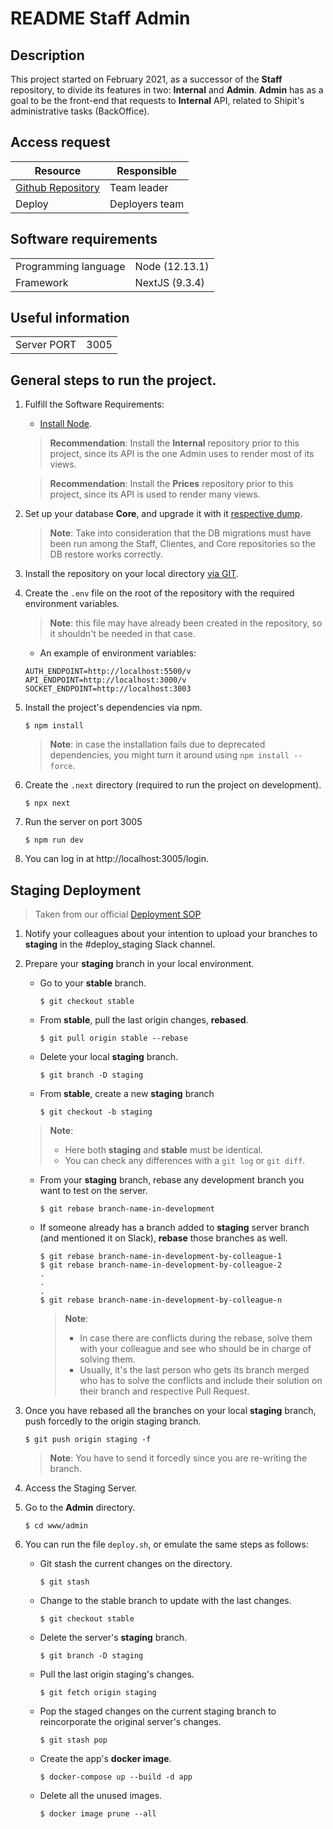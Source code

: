 # README Staff Admin

## Description
This project started on February 2021, as a successor of the **Staff** repository, to divide its features in two: **Internal** and **Admin**.
**Admin** has as a goal to be the front-end that requests to **Internal** API, related to Shipit's administrative tasks (BackOffice).
## Access request

| Resource                | Responsible                               |
|-------------------------|-------------------------------------------|
| [Github Repository](https://github.com/shipit-team/admin) | Team leader|
| Deploy                  | Deployers team                            |

## Software requirements

|                         |                      |
|-------------------------|----------------------|
| Programming language    | Node (12.13.1)       |
| Framework               | NextJS (9.3.4)       |

## Useful information

|                         |                      |
|-------------------------|----------------------|
| Server PORT             | 3005                 |

## General steps to run the project.
1. Fulfill the Software Requirements:
    - [Install Node](https://nodejs.org/en/download/).
    >**Recommendation**: Install the **Internal** repository prior to this project, since its API is the one Admin uses to render most of its views.
    
    >**Recommendation**: Install the **Prices** repository prior to this project, since its API is used to render many views.
2. Set up your database **Core**, and upgrade it with it [respective dump](https://drive.google.com/drive/folders/1atNZ3fKi6METQcmcK0J2fry4fON8z3Va).

    >**Note**: Take into consideration that the DB migrations must have been run among the Staff, Clientes, and Core repositories so the DB restore works correctly.

3. Install the repository on your local directory [via GIT](https://docs.github.com/en/github/getting-started-with-github/getting-started-with-git/about-remote-repositories).
4. Create the `.env` file on the root of the repository with the required environment variables.

    >**Note**: this file may have already been created in the repository, so it shouldn't be needed in that case.

    - An example of environment variables:
    ```
    AUTH_ENDPOINT=http://localhost:5500/v
    API_ENDPOINT=http://localhost:3000/v
    SOCKET_ENDPOINT=http://localhost:3003
    ```
5. Install the project's dependencies via npm.
    ```
    $ npm install
    ```
    >**Note**: in case the installation fails due to deprecated dependencies, you might turn it around using `npm install --force`.

6. Create the `.next` directory (required to run the project on development).
    ```
    $ npx next
    ```

7. Run the server on port 3005
    ```
    $ npm run dev
    ```
8. You can log in at http://localhost:3005/login.

## Staging Deployment

> Taken from our official [Deployment SOP](https://docs.google.com/document/d/1u-UKZ3v-YIQVq7Lb5Pv1nRjjoIG_ijqiHEq1qAQNEwM/edit)
1. Notify your colleagues about your intention to upload your branches to **staging** in the #deploy_staging Slack channel.
2. Prepare your **staging** branch in your local environment.
    - Go to your **stable** branch.
      ```
      $ git checkout stable
      ```
    - From **stable**, pull the last origin changes, **rebased**.
      ```
      $ git pull origin stable --rebase
      ```
    - Delete your local **staging** branch.
      ```
      $ git branch -D staging
      ```
    - From **stable**, create a new **staging** branch
      ```
      $ git checkout -b staging
      ```
    >**Note**:
    > - Here both **staging** and **stable** must be identical.
    > - You can check any differences with a `git log` or `git diff`.
    - From your **staging** branch, rebase any development branch you want to test on the server.
      ```
      $ git rebase branch-name-in-development
      ```
    - If someone already has a branch added to **staging** server branch (and mentioned it on Slack), **rebase** those branches as well.
      ```
      $ git rebase branch-name-in-development-by-colleague-1
      $ git rebase branch-name-in-development-by-colleague-2
      .
      .
      .
      $ git rebase branch-name-in-development-by-colleague-n
      ```
      >**Note**:
      > - In case there are conflicts during the rebase, solve them with your colleague and see who should be in charge of solving them.
      > - Usually, it's the last person who gets its branch merged who has to solve the conflicts and include their solution on their branch and respective Pull Request.

3. Once you have rebased all the branches on your local **staging** branch, push forcedly to the origin staging branch.
    ```
    $ git push origin staging -f
    ```
    >**Note**: You have to send it forcedly since you are re-writing the branch.
4. Access the Staging Server.
5. Go to the **Admin** directory.
    ```
    $ cd www/admin
    ```
6. You can run the file `deploy.sh`, or emulate the same steps as follows:
    - Git stash the current changes on the directory.
        ```
        $ git stash
        ```
    - Change to the stable branch to update with the last changes.
        ```
        $ git checkout stable
        ```
    - Delete the server's **staging** branch.
        ```
        $ git branch -D staging
        ```
    - Pull the last origin staging's changes.
        ```
        $ git fetch origin staging
        ```
    - Pop the staged changes on the current staging branch to reincorporate the original server's changes.
        ```
        $ git stash pop
        ```
    - Create the app's **docker image**.
        ```
        $ docker-compose up --build -d app
        ```
    - Delete all the unused images.
        ```
        $ docker image prune --all
        ```
